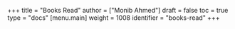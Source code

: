 +++
title = "Books Read"
author = ["Monib Ahmed"]
draft = false
toc = true
type = "docs"
[menu.main]
  weight = 1008
  identifier = "books-read"
+++
